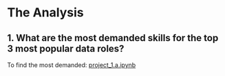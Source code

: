 # The Analysis

## 1. What are the most demanded skills for the top 3 most popular data roles?

To find the most demanded:
[project_1.a.ipynb](project_1.b.ipynb)

